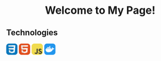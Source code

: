 <h1 align=center>Welcome to My Page!</h1>
<!--START_SECTION:waka-->
<!--END_SECTION:waka-->
<section>
  <h2>Technologies</h2>
  <img display=inline-block width=30px src = "images/CSS.svg">
  <img display=inline-block width=30px src = "images/HTML.svg">
  <img display=inline-block width=30px src = "images/JavaScript.svg">
  <img display=inline-block width=30px src = "images/Docker.svg">


</section>


